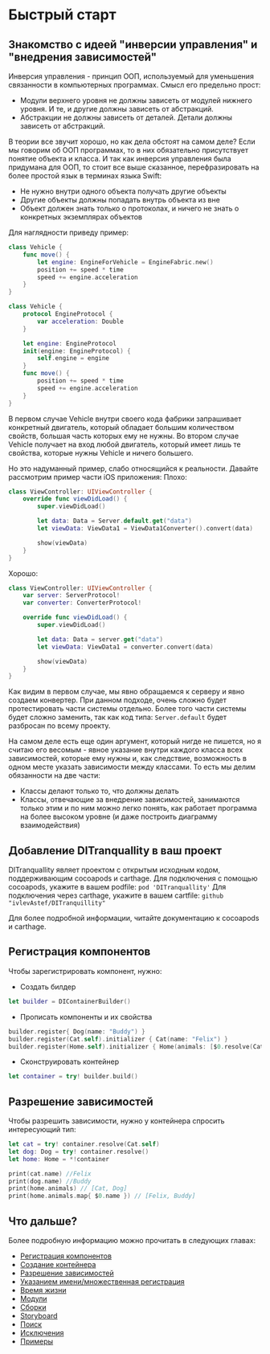 # Быстрый старт

## Знакомство с идеей "инверсии управления" и "внедрения зависимостей"
Инверсия управления - принцип ООП, используемый для уменьшения связанности в компьютерных программах.
Смысл его предельно прост:
* Модули верхнего уровня не должны зависеть от модулей нижнего уровня. И те, и другие должны зависеть от абстракций.
* Абстракции не должны зависеть от деталей. Детали должны зависеть от абстракций.

В теории все звучит хорошо, но как дела обстоят на самом деле? Если мы говорим об ООП программах, то в них обязательно присутствует понятие объекта и класса. И так как инверсия управления была придумана для ООП, то стоит все выше сказанное, перефразировать на более простой язык в терминах языка Swift: 
* Не нужно внутри одного объекта получать другие объекты
* Другие объекты должны попадать внутрь объекта из вне
* Объект должен знать только о протоколах, и ничего не знать о конкретных экземплярах объектов

Для наглядности приведу пример:
```Swift
class Vehicle {
	func move() {
		let engine: EngineForVehicle = EngineFabric.new()
		position += speed * time
		speed += engine.acceleration
	}
}
```

```Swift
class Vehicle {
	protocol EngineProtocol {
		var acceleration: Double
	}

	let engine: EngineProtocol
	init(engine: EngineProtocol) {
		self.engine = engine
	}
	func move() {
		position += speed * time
		speed += engine.acceleration
	}
}
```
В первом случае Vehicle внутри своего кода фабрики запрашивает конкретный двигатель, который обладает большим количеством свойств, большая часть которых ему не нужны.
Во втором случае Vehicle получает на вход любой двигатель, который имеет лишь те свойства, которые нужны Vehicle и ничего большего.

Но это надуманный пример, слабо относящийся к реальности. Давайте рассмотрим пример части iOS приложения:
Плохо:
```Swift
class ViewController: UIViewController {
	override func viewDidLoad() {
		super.viewDidLoad()

		let data: Data = Server.default.get("data")
		let viewData: ViewData1 = ViewData1Converter().convert(data)

		show(viewData)
	}
}
```
Хорошо:
```Swift
class ViewController: UIViewController {
	var server: ServerProtocol!
	var converter: ConverterProtocol!

	override func viewDidLoad() {
		super.viewDidLoad()

		let data: Data = server.get("data")
		let viewData: ViewData1 = converter.convert(data)

		show(viewData)
	}
}
```

Как видим в первом случае, мы явно обращаемся к серверу и явно создаем конвертер. При данном подходе, очень сложно будет протестировать части системы отдельно. Более того части системы будет сложно заменить, так как код типа: `Server.default` будет разбросан по всему проекту. 

На самом деле есть еще один аргумент, который нигде не пишется, но я считаю его весомым - явное указание внутри каждого класса всех зависимостей, которые ему нужны и, как следствие, возможность в одном месте указать зависимости между классами. То есть мы делим обязанности на две части: 
* Классы делают только то, что должны делать
* Классы, отвечающие за внедрение зависимостей, занимаются только этим и по ним можно легко понять, как работает программа на более высоком уровне (и даже построить диаграмму взаимодействия)

## Добавление DITranquallity в ваш проект
DITranquallity являет проектом с открытым исходным кодом, поддерживающим cocoapods и carthage. 
Для подключения с помощью cocoapods, укажите в вашем podfile:
`pod 'DITranquallity'`
Для подключения через carthage, укажите в вашем cartfile:
`github "ivlevAstef/DITranquillity"`

Для более подробной информации, читайте документацию к cocoapods и carthage.

## Регистрация компонентов
Чтобы зарегистрировать компонент, нужно:
* Создать билдер
```Swift
let builder = DIContainerBuilder()
```
* Прописать компоненты и их свойства
```Swift
builder.register{ Dog(name: "Buddy") }
builder.register(Cat.self).initializer { Cat(name: "Felix") }
builder.register(Home.self).initializer { Home(animals: [$0.resolve(Cat.self), $0.resolve(Dog.self)]) }
````
* Сконструировать контейнер
```Swift
let container = try! builder.build()
```

## Разрешение зависимостей
Чтобы разрешить зависимости, нужно у контейнера спросить интересующий тип:
```Swift
let cat = try! container.resolve(Cat.self)
let dog: Dog = try! container.resolve()
let home: Home = *!container

print(cat.name) //Felix
print(dog.name) //Buddy
print(home.animals) // [Cat, Dog]
print(home.animals.map{ $0.name }) // [Felix, Buddy]
```

## Что дальше?
Более подробную информацию можно прочитать в следующих главах:

* [Регистрация компонентов](registration.md)
* [Создание контейнера](build.md)
* [Разрешение зависимостей](resolve.md)
* [Указанием имени/множественная регистрация](multi_name_registration.md)
* [Время жизни](timelife.md)
* [Модули](module.md)
* [Сборки](assembly.md)
* [Storyboard](storyboard.md)
* [Поиск](scan.md)
* [Исключения](errors.md)
* [Примеры](sample.md)

